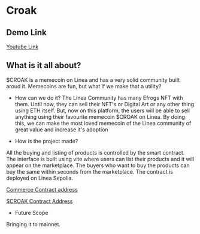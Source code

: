 # Croak

## Demo Link

[Youtube Link](https://youtu.be/-WjBQTSGU8s)

## What is it all about?
$CROAK is a memecoin on Linea and has a very solid community built aroud it. Memecoins are fun, but what if we make that a utility?

- How can we do it?
The Linea Community has many Efrogs NFT with them. Until now, they can sell their NFT's or Digital Art or any other thing using ETH itself. But, now on this platform, the users will be able to sell anything using their favourite memecoin $CROAK on Linea. By doing this, we can make the most loved memecoin of the Linea community of great value and increase it's adoption


- How is the project made?

All the buying and listing of products is controlled by the smart contract. The interface is built using vite where users can list their products and it will appear on the marketplace. The buyers who want to buy the products can buy the same within seconds from the marketplace. The contract is deployed on Linea Sepolia. 

[Commerce Contract address](https://sepolia.lineascan.build/address/0x501F1ABBFae1f7382cfA54871685eB1E8A845fb6)

[$CROAK Contract Address](https://sepolia.lineascan.build/address/0x4309Eb90A37cfD0ecE450305B24a2DE68b73f312)

- Future Scope

Bringing it to mainnet.




